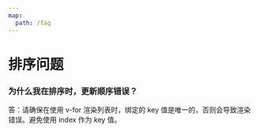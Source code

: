 ```yaml
---
map:
  path: /faq
---
```


# 排序问题

### 为什么我在排序时，更新顺序错误？

答：请确保在使用 v-for 渲染列表时，绑定的 key 值是唯一的，否则会导致渲染错误。避免使用 index 作为 key 值。
